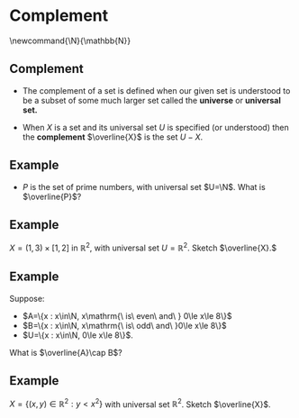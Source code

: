 # Complement

\newcommand{\N}{\mathbb{N}}

## Complement

- The complement of a set is defined when our given set is understood to be a subset of some much larger
set called the **universe** or **universal set.**

- When $X$ is a set and its universal set $U$ is specified (or understood) then the **complement**
$\overline{X}$ is the set $U-X$.

## Example

- $P$ is the set of prime numbers, with universal set $U=\N$.   What is $\overline{P}$?

## Example

$X=(1,3)\times [1,2]$ in $\mathbb{R}^{2}$, with universal set $U=\mathbb{R}^{2}$. Sketch $\overline{X}.$

## Example

Suppose:

- $A=\{x : x\in\N, x\mathrm{\ is\ even\ and\ } 0\le x\le 8\}$
- $B=\{x : x\in\N, x\mathrm{\ is\ odd\ and\ }0\le x\le 8\}$ 
- $U=\{x : x\in\N, 0\le x\le 8\}$.

What is $\overline{A}\cap B$?

## Example

$X=\{(x,y)\in\mathbb{R}^{2} : y<x^2\}$ with universal set $\mathbb{R}^{2}$.  Sketch $\overline{X}$.

